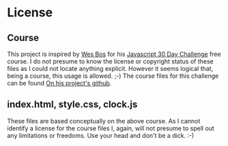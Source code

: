 # License

## Course
This project is inspired by [Wes Bos](http://wesbos.com/) for his [Javascript 30 Day Challenge](https://javascript30.com/) free course.  I do not presume to know the license or copyright status of these files as I could not locate anything explicit.  However it seems logical that, being a course, this usage is allowed.  ;-)  The course files for this challenge can be found [On his project's github](https://github.com/wesbos/JavaScript30/tree/master/02%20-%20JS%20and%20CSS%20Clock).

## index.html, style.css, clock.js
These files are based conceptually on the above course.  As I cannot identify a license for the course files I, again, will not presume to spell out any limitations or freedoms.  Use your head and don't be a dick. :-)